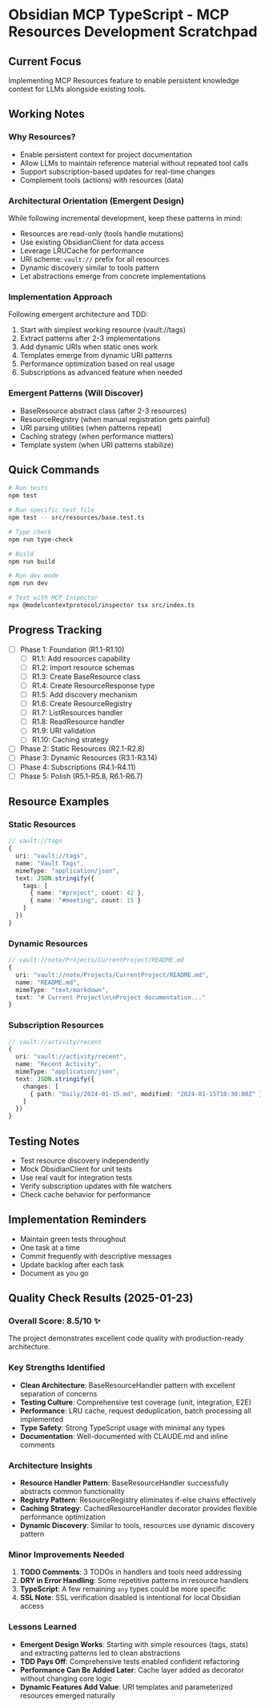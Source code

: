 # Obsidian MCP TypeScript - MCP Resources Development Scratchpad

## Current Focus
Implementing MCP Resources feature to enable persistent knowledge context for LLMs alongside existing tools.

## Working Notes

### Why Resources?
- Enable persistent context for project documentation
- Allow LLMs to maintain reference material without repeated tool calls
- Support subscription-based updates for real-time changes
- Complement tools (actions) with resources (data)

### Architectural Orientation (Emergent Design)
While following incremental development, keep these patterns in mind:
- Resources are read-only (tools handle mutations)
- Use existing ObsidianClient for data access
- Leverage LRUCache for performance
- URI scheme: `vault://` prefix for all resources
- Dynamic discovery similar to tools pattern
- Let abstractions emerge from concrete implementations

### Implementation Approach
Following emergent architecture and TDD:
1. Start with simplest working resource (vault://tags)
2. Extract patterns after 2-3 implementations
3. Add dynamic URIs when static ones work
4. Templates emerge from dynamic URI patterns
5. Performance optimization based on real usage
6. Subscriptions as advanced feature when needed

### Emergent Patterns (Will Discover)
- BaseResource abstract class (after 2-3 resources)
- ResourceRegistry (when manual registration gets painful)
- URI parsing utilities (when patterns repeat)
- Caching strategy (when performance matters)
- Template system (when URI patterns stabilize)

## Quick Commands

```bash
# Run tests
npm test

# Run specific test file
npm test -- src/resources/base.test.ts

# Type check
npm run type-check

# Build
npm run build

# Run dev mode
npm run dev

# Test with MCP Inspector
npx @modelcontextprotocol/inspector tsx src/index.ts
```

## Progress Tracking
- [ ] Phase 1: Foundation (R1.1-R1.10)
  - [ ] R1.1: Add resources capability
  - [ ] R1.2: Import resource schemas
  - [ ] R1.3: Create BaseResource class
  - [ ] R1.4: Create ResourceResponse type
  - [ ] R1.5: Add discovery mechanism
  - [ ] R1.6: Create ResourceRegistry
  - [ ] R1.7: ListResources handler
  - [ ] R1.8: ReadResource handler
  - [ ] R1.9: URI validation
  - [ ] R1.10: Caching strategy
- [ ] Phase 2: Static Resources (R2.1-R2.8)
- [ ] Phase 3: Dynamic Resources (R3.1-R3.14)
- [ ] Phase 4: Subscriptions (R4.1-R4.11)
- [ ] Phase 5: Polish (R5.1-R5.8, R6.1-R6.7)

## Resource Examples

### Static Resources
```typescript
// vault://tags
{
  uri: "vault://tags",
  name: "Vault Tags",
  mimeType: "application/json",
  text: JSON.stringify({
    tags: [
      { name: "#project", count: 42 },
      { name: "#meeting", count: 15 }
    ]
  })
}
```

### Dynamic Resources
```typescript
// vault://note/Projects/CurrentProject/README.md
{
  uri: "vault://note/Projects/CurrentProject/README.md",
  name: "README.md",
  mimeType: "text/markdown",
  text: "# Current Project\n\nProject documentation..."
}
```

### Subscription Resources
```typescript
// vault://activity/recent
{
  uri: "vault://activity/recent",
  name: "Recent Activity",
  mimeType: "application/json",
  text: JSON.stringify({
    changes: [
      { path: "Daily/2024-01-15.md", modified: "2024-01-15T10:30:00Z" }
    ]
  })
}
```

## Testing Notes
- Test resource discovery independently
- Mock ObsidianClient for unit tests
- Use real vault for integration tests
- Verify subscription updates with file watchers
- Check cache behavior for performance

## Implementation Reminders
- Maintain green tests throughout
- One task at a time
- Commit frequently with descriptive messages
- Update backlog after each task
- Document as you go

## Quality Check Results (2025-01-23)

### Overall Score: 8.5/10 ✨
The project demonstrates excellent code quality with production-ready architecture.

### Key Strengths Identified
- **Clean Architecture**: BaseResourceHandler pattern with excellent separation of concerns
- **Testing Culture**: Comprehensive test coverage (unit, integration, E2E)
- **Performance**: LRU cache, request deduplication, batch processing all implemented
- **Type Safety**: Strong TypeScript usage with minimal any types
- **Documentation**: Well-documented with CLAUDE.md and inline comments

### Architecture Insights
- **Resource Handler Pattern**: BaseResourceHandler successfully abstracts common functionality
- **Registry Pattern**: ResourceRegistry eliminates if-else chains effectively
- **Caching Strategy**: CachedResourceHandler decorator provides flexible performance optimization
- **Dynamic Discovery**: Similar to tools, resources use dynamic discovery pattern

### Minor Improvements Needed
1. **TODO Comments**: 3 TODOs in handlers and tools need addressing
2. **DRY in Error Handling**: Some repetitive patterns in resource handlers
3. **TypeScript**: A few remaining `any` types could be more specific
4. **SSL Note**: SSL verification disabled is intentional for local Obsidian access

### Lessons Learned
- **Emergent Design Works**: Starting with simple resources (tags, stats) and extracting patterns led to clean abstractions
- **TDD Pays Off**: Comprehensive tests enabled confident refactoring
- **Performance Can Be Added Later**: Cache layer added as decorator without changing core logic
- **Dynamic Features Add Value**: URI templates and parameterized resources emerged naturally